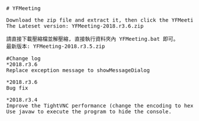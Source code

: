<pre>
# YFMeeting

Download the zip file and extract it, then click the YFMeeting.bat program to start.
The Lateset version: YFMeeting-2018.r3.6.zip

請直接下載壓縮檔並解壓縮, 直接執行資料夾內 YFMeeting.bat 即可。
最新版本: YFMeeting-2018.r3.5.zip

#Change log
*2018.r3.6
Replace exception message to showMessageDialog

*2018.r3.6
Bug fix

*2018.r3.4
Improve the TightVNC performance (change the encoding to hextile).
Use javaw to execute the program to hide the console.



</pre>
